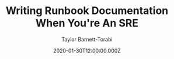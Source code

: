 ---
title: "Writing Runbook Documentation When You're An SRE"
date: 2020-01-30T12:00:00.000Z
author: Taylor Barnett-Torabi
summary: Tips and tricks for writing effective runbook documentation when you aren't a technical writer
tags:
  - post
remoteURL: https://www.transposit.com/devops-blog/sre/2020.01.30-writing-runbook-documentation-when-youre-an-sre/
remoteBaseURL: transposit.com
permalink: /posts/writing-runbook-documentation-when-youre-an-sre
---